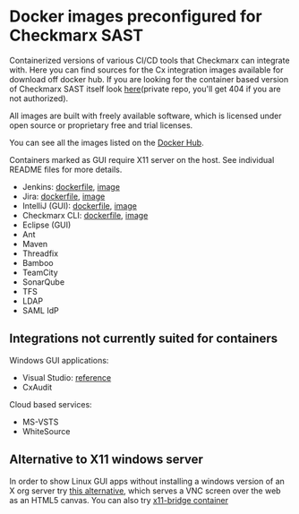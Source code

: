 # Docker images preconfigured for Checkmarx SAST

Containerized versions of various CI/CD tools that Checkmarx can integrate with. Here you can find sources for the Cx integration images available for download off docker hub. If you are looking for the container based version of Checkmarx SAST itself look [here](https://github.com/cxai/Docker-CxCore)(private repo, you'll get 404 if you are not authorized).

All images are built with freely available software, which is licensed under open source or proprietary free and trial licenses.

You can see all the images listed on the [Docker Hub](https://hub.docker.com/r/cxai/).

Containers marked as GUI require X11 server on the host. See individual README files for more details.

* Jenkins: [dockerfile](https://github.com/cxai/Docker-CxIntegrations/tree/master/CxJenkins), [image](https://hub.docker.com/r/cxai/cxjenkins/)
* Jira: [dockerfile](https://github.com/cxai/Docker-CxIntegrations/tree/master/CxJira), [image](https://hub.docker.com/r/cxai/cxjira/)
* IntelliJ (GUI): [dockerfile](https://github.com/cxai/Docker-CxIntegrations/tree/master/CxIntelliJ), [image](https://hub.docker.com/r/cxai/cxintellij/)
* Checkmarx CLI: [dockerfile](https://github.com/cxai/Docker-CxIntegrations/tree/master/CxCLI), [image](https://hub.docker.com/r/cxai/cxcli/)
* Eclipse (GUI)
* Ant
* Maven
* Threadfix
* Bamboo
* TeamCity
* SonarQube
* TFS
* LDAP
* SAML IdP

## Integrations not currently suited for containers
Windows GUI applications:
* Visual Studio: [reference](https://checkmarx.atlassian.net/wiki/spaces/KC/pages/126463827/Setting+Up+the+CxSAST+Visual+Studio+Plugin+v8.4.1+and+up)
* CxAudit

Cloud based services:
* MS-VSTS
* WhiteSource

## Alternative to X11 windows server
In order to show Linux GUI apps without installing a windows version of an X org server try [this alternative](https://hub.docker.com/r/psharkey/novnc/), which serves a VNC screen over the web as an HTML5 canvas.
You can also try [x11-bridge container](https://hub.docker.com/r/jare/x11-bridge/)
